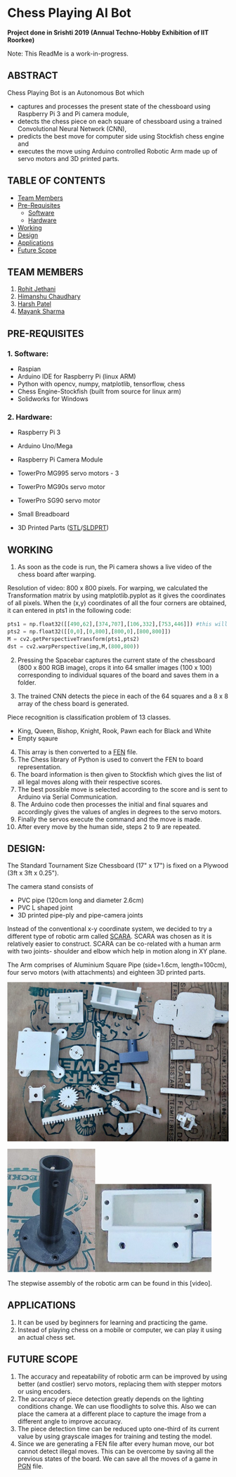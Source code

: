 # Chess Playing AI Bot
**Project done in Srishti 2019 (Annual Techno-Hobby Exhibition of IIT Roorkee)**

Note: This ReadMe is a work-in-progress.


## ABSTRACT
Chess Playing Bot is an Autonomous Bot which
* captures and processes the present state of the chessboard using Raspberry Pi 3 and Pi camera module,
* detects the chess piece on each square of chessboard using a trained Convolutional Neural Network (CNN), 
* predicts the best move for computer side using Stockfish chess engine and 
* executes the move using Arduino controlled Robotic Arm made up of servo motors and 3D printed parts.

## TABLE OF CONTENTS
- [Team Members](#team-members)
- [Pre-Requisites](#pre-requisites)
  - [Software](#software)
  - [Hardware](#hardware)
- [Working](#working)
- [Design](#design)
- [Applications](#applications)
- [Future Scope](#future-scope)

## <a name="team-members"></a>TEAM MEMBERS
1. [Rohit Jethani](https://github.com/rohitjethani)
2. [Himanshu Chaudhary](https://github.com/himanshuamd1)
3. [Harsh Patel](https://github.com/harshpatel097)
4. [Mayank Sharma](https://github.com/sharmamayank1741)

## <a name="pre-requisites"></a>PRE-REQUISITES
### <a name="software"></a>1. Software:
* Raspian
* Arduino IDE for Raspberry Pi (linux ARM)
* Python with opencv, numpy, matplotlib, tensorflow, chess
* Chess Engine-Stockfish (built from source for linux arm)
* Solidworks for Windows

### <a name="hardware"></a>2. Hardware:
* Raspberry Pi 3
* Arduino Uno/Mega
* Raspberry Pi Camera Module
* TowerPro MG995 servo motors - 3
* TowerPro MG90s servo motor
* TowerPro SG90 servo motor
* Small Breadboard

* 3D Printed Parts ([STL](STL%20files%20of%203D%20printed%20parts)/[SLDPRT](https://grabcad.com/library/chess-playing-bot-1 ))

## <a name="working"></a>WORKING
1) As soon as the code is run, the Pi camera shows a live video of the chess board after warping.

Resolution of video: 800 x 800 pixels.
For warping, we calculated the Transformation matrix by using matplotlib.pyplot as it gives the coordinates of all pixels. When the (x,y) coordinates of all the four corners are obtained, it can entered in pts1 in the following code:
```python
pts1 = np.float32([[490,62],[374,707],[106,332],[753,446]]) #this will change according to position and orientation of board
pts2 = np.float32([[0,0],[0,800],[800,0],[800,800]])
M = cv2.getPerspectiveTransform(pts1,pts2)
dst = cv2.warpPerspective(img,M,(800,800))
```
2) Pressing the Spacebar captures the current state of the chessboard (800 x 800 RGB image), crops it into 64 smaller images (100 x 100) corresponding to individual squares of the board and saves them in a folder.

3) The trained CNN detects the piece in each of the 64 squares and a 8 x 8 array of the chess board is generated.

Piece recognition is classification problem of 13 classes.
- King, Queen, Bishop, Knight, Rook, Pawn each for Black and White
- Empty sqaure

4) This array is then converted to a [FEN](https://en.wikipedia.org/wiki/Forsyth%E2%80%93Edwards_Notation) file.
5) The Chess library of Python is used to convert the FEN to board representation.
6) The board information is then given to Stockfish which gives the list of all legal moves along with their respective scores.
7) The best possible move is selected according to the score and is sent to Arduino via Serial Communication.
8) The Arduino code then processes the initial and final squares and accordingly gives the values of angles in degrees to the servo motors.
9) Finally the servos execute the command and the move is made.
10) After every move by the human side, steps 2 to 9 are repeated.

## <a name="design"></a> DESIGN:
The Standard Tournament Size Chessboard (17" x 17") is fixed on a Plywood (3ft x 3ft x 0.25").

The camera stand consists of
 * PVC pipe (120cm long and diameter 2.6cm)
 * PVC L shaped joint
 * 3D printed pipe-ply and pipe-camera joints


Instead of the conventional x-y coordinate system, we decided to try a different type of robotic arm called [SCARA](https://en.wikipedia.org/wiki/SCARA).
SCARA was chosen as it is relatively easier to construct.
SCARA can be co-related with a human arm with two joints- shoulder and elbow which help in motion along in XY plane.

The Arm comprises of Aluminium Square Pipe (side=1.6cm, length=100cm), four servo motors (with attachments) and eighteen 3D printed parts.

<img src="Images/3D_Printed_Parts.jpg"/>

<img src="Images/Base.jpg"/><img src="Images/elbow_motor_mount.jpg"/> 

The stepwise assembly of the robotic arm can be found in this [video].

## <a name="applications"></a>APPLICATIONS
1. It can be used by beginners for learning and practicing the game.
2. Instead of playing chess on a mobile or computer, we can play it using an actual chess set.

## <a name="future-scope"></a>FUTURE SCOPE
1. The accuracy and repeatability of robotic arm can be improved by using better (and costlier) servo motors, replacing them with stepper motors or using encoders.
2. The accuracy of piece detection greatly depends on the lighting conditions change. We can use floodlights to solve this. Also we can place the camera at a different place to capture the image from a different angle to improve accuracy.
3. The piece detection time can be reduced upto one-third of its current value by using grayscale images for training and testing the model.
4. Since we are generating a FEN file after every human move, our bot cannot detect illegal moves. This can be overcome by saving all the previous states of the board. We can save all the moves of a game in [PGN](https://en.wikipedia.org/wiki/Portable_Game_Notation) file.
